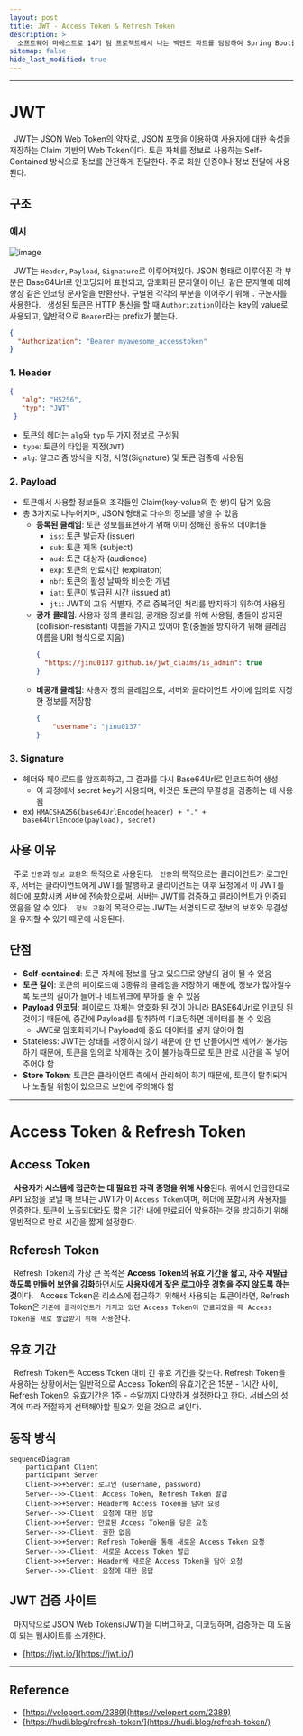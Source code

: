 ```yaml
---
layout: post
title: JWT - Access Token & Refresh Token
description: >
  소프트웨어 마에스트로 14기 팀 프로젝트에서 나는 백엔드 파트를 담당하여 Spring Boot를 통한 WAS 서버 개발을 하게 되었다. WAS 서버를 개발하던 도중 내가 JWT의 동작 과정에 대해 100% 이해하지 못하고 있음을 깨닫게 되었고, 해당 게시글을 통해 복습을 하여 프로젝트에 완벽하게 녹여내고자 한다.
sitemap: false
hide_last_modified: true
---
```


---

# JWT

&nbsp; JWT는 JSON Web Token의 약자로, JSON 포맷을 이용하여 사용자에 대한 속성을 저장하는 Claim 기반의 Web Token이다. 토큰 자체를 정보로 사용하는 Self-Contained 방식으로 정보를 안전하게 전달한다. 주로 회원 인증이나 정보 전달에 사용된다.

## 구조

### 예시

![image](https://user-images.githubusercontent.com/68031450/252003747-3d34e949-17df-4c82-ad45-8ea5b315bb10.png)

&nbsp; JWT는 `Header`, `Payload`, `Signature`로 이루어져있다. JSON 형태로 이루어진 각 부분은 Base64Url로 인코딩되어 표현되고, 암호화된 문자열이 아닌, 같은 문자열에 대해 항상 같은 인코딩 문자열을 반환한다. 구별된 각각의 부분을 이어주기 위해 `.` 구분자를 사용한다.
&nbsp; 생성된 토큰은 HTTP 통신을 할 때 `Authorization`이라는 key의 value로 사용되고, 일반적으로 `Bearer`라는 prefix가 붙는다.

```json
{
  "Authorization": "Bearer myawesome_accesstoken"
}
```

### 1. Header

```json
{
   "alg": "HS256",
   "typ": "JWT"
 }
```

- 토큰의 헤더는 `alg`와 `typ` 두 가지 정보로 구성됨
- `type`: 토큰의 타입을 지정(`JWT`)
- `alg`: 알고리즘 방식을 지정, 서명(Signature) 및 토큰 검증에 사용됨

### 2. Payload

- 토큰에서 사용할 정보들의 조각들인 Claim(key-value의 한 쌍)이 담겨 있음
- 총 3가지로 나누어지며, JSON 형태로 다수의 정보를 넣을 수 있음
  - **등록된 클레임**: 토큰 정보를표현하기 위해 이미 정해진 종류의 데이터들
    - `iss`: 토큰 발급자 (issuer)
    - `sub`: 토큰 제목 (subject)
    - `aud`: 토큰 대상자 (audience)
    - `exp`: 토큰의 만료시간 (expiraton)
    - `nbf`: 토큰의 활성 날짜와 비슷한 개념
    - `iat`: 토큰이 발급된 시간 (issued at)
    - `jti`: JWT의 고유 식별자, 주로 중복적인 처리를 방지하기 위하여 사용됨
  - **공개 클레임**: 사용자 정의 클레임, 공개용 정보를 위해 사용됨, 충돌이 방지된 (collision-resistant) 이름을 가지고 있어야 함(충돌을 방지하기 위해 클레임 이름을 URI 형식으로 지음)
    ```json
    {
      "https://jinu0137.github.io/jwt_claims/is_admin": true
    }
    ```
  - **비공개 클레임**: 사용자 정의 클레임으로, 서버와 클라이언트 사이에 임의로 지정한 정보를 저장함
    ```json
    {
        "username": "jinu0137"
    }
    ```

### 3. Signature

- 헤더와 페이로드를 암호화하고, 그 결과를 다시 Base64Url로 인코드하여 생성
  - 이 과정에서 secret key가 사용되며, 이것은 토큰의 무결성을 검증하는 데 사용됨
- ex) `HMACSHA256(base64UrlEncode(header) + "." + base64UrlEncode(payload), secret)`


## 사용 이유

&nbsp; 주로 `인증`과 `정보 교환`의 목적으로 사용된다.
&nbsp; `인증`의 목적으로는 클라이언트가 로그인 후, 서버는 클라이언트에게 JWT를 발행하고 클라이언트는 이후 요청에서 이 JWT를 헤더에 포함시켜 서버에 전송함으로써, 서버는 JWT를 검증하고 클라이언트가 인증되었음을 알 수 있다.
&nbsp; `정보 교환`의 목적으로는 JWT는 서명되므로 정보의 보호와 무결성을 유지할 수 있기 때문에 사용된다.

## 단점

- **Self-contained**: 토큰 자체에 정보를 담고 있으므로 양날의 검이 될 수 있음
- **토큰 길이**: 토큰의 페이로드에 3종류의 클레임을 저장하기 때문에, 정보가 많아질수록 토큰의 길이가 늘어나 네트워크에 부하를 줄 수 있음
- **Payload 인코딩**: 페이로드 자체는 암호화 된 것이 아니라 BASE64Url로 인코딩 된 것이기 때문에, 중간에 Payload를 탈취하여 디코딩하면 데이터를 볼 수 있음
  - JWE로 암호화하거나 Payload에 중요 데이터를 넣지 않아야 함
- Stateless: JWT는 상태를 저장하지 않기 때문에 한 번 만들어지면 제어가 불가능하기 때문에, 토큰을 임의로 삭제하는 것이 불가능하므로 토큰 만료 시간을 꼭 넣어주어야 함
- **Store Token**: 토큰은 클라이언트 측에서 관리해야 하기 때문에, 토큰이 탈취되거나 노출될 위험이 있으므로 보안에 주의해야 함

---

# Access Token & Refresh Token

## Access Token

&nbsp; **사용자가 시스템에 접근하는 데 필요한 자격 증명을 위해 사용**된다. 위에서 언급한대로 API 요청을 보낼 때 보내는 JWT가 이 `Access Token`이며, 헤더에 포함시켜 사용자를 인증한다. 토큰이 노출되더라도 짧은 기간 내에 만료되어 악용하는 것을 방지하기 위해 일반적으로 만료 시간을 짧게 설정한다.

## Referesh Token

&nbsp; Refresh Token의 가장 큰 목적은 **Access Token의 유효 기간을 짧고, 자주 재발급 하도록 만들어 보안을 강화**하면서도 **사용자에게 잦은 로그아웃 경험을 주지 않도록 하는 것**이다.
&nbsp; Access Token은 리소스에 접근하기 위해서 사용되는 토큰이라면, Refresh Token은 `기존에 클라이언트가 가지고 있던 Access Token이 만료되었을 때 Access Token을 새로 발급받기 위해 사용`한다.

## 유효 기간

&nbsp; Refresh Token은 Access Token 대비 긴 유효 기간을 갖는다. Refresh Token을 사용하는 상황에서는 일반적으로 Access Token의 유효기간은 15분 - 1시간 사이, Refresh Token의 유효기간은 1주 - 수달까지 다양하게 설정한다고 한다. 서비스의 성격에 따라 적절하게 선택해야할 필요가 있을 것으로 보인다.

## 동작 방식

```mermaid
sequenceDiagram
    participant Client
    participant Server
    Client->>+Server: 로그인 (username, password)
    Server-->>-Client: Access Token, Refresh Token 발급
    Client->>+Server: Header에 Access Token을 담아 요청
    Server-->>-Client: 요청에 대한 응답
    Client->>+Server: 만료된 Access Token을 담은 요청
    Server-->>-Client: 권한 없음
    Client->>+Server: Refresh Token을 통해 새로운 Access Token 요청
    Server-->>-Client: 새로운 Access Token 발급
    Client->>+Server: Header에 새로운 Access Token을 담아 요청
    Server-->>-Client: 요청에 대한 응답
```

## JWT 검증 사이트

&nbsp; 마지막으로 JSON Web Tokens(JWT)을 디버그하고, 디코딩하며, 검증하는 데 도움이 되는 웹사이트를 소개한다.

- [https://jwt.io/](https://jwt.io/)

---

## Reference

- [https://velopert.com/2389](https://velopert.com/2389)
- [https://hudi.blog/refresh-token/](https://hudi.blog/refresh-token/)